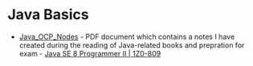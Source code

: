 # Java Basics

- [Java_OCP_Nodes](https://github.com/makimenko/gists/raw/master/java/Java_OCP_Notes.pdf) - PDF document which contains a notes I have created during the reading of Java-related books and prepration for exam - [Java SE 8 Programmer II | 1Z0-809](https://www.youracclaim.com/badges/f613fa24-20d5-40dc-9fc4-31848f4c0ea4)
